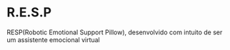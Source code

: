 # R.E.S.P
RESP(Robotic Emotional  Support Pillow), desenvolvido com intuito de ser um assistente emocional virtual
